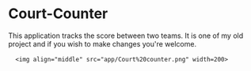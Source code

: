 # Court-Counter
  This application tracks the score between two teams. It is one of my old project and if you wish to make changes you're welcome.
  

      <img align="middle" src="app/Court%20counter.png" width=200>


